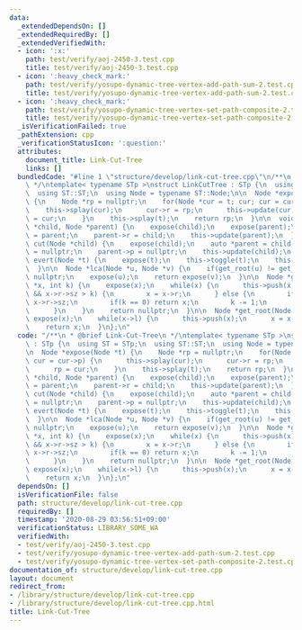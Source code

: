 ```yaml
---
data:
  _extendedDependsOn: []
  _extendedRequiredBy: []
  _extendedVerifiedWith:
  - icon: ':x:'
    path: test/verify/aoj-2450-3.test.cpp
    title: test/verify/aoj-2450-3.test.cpp
  - icon: ':heavy_check_mark:'
    path: test/verify/yosupo-dynamic-tree-vertex-add-path-sum-2.test.cpp
    title: test/verify/yosupo-dynamic-tree-vertex-add-path-sum-2.test.cpp
  - icon: ':heavy_check_mark:'
    path: test/verify/yosupo-dynamic-tree-vertex-set-path-composite-2.test.cpp
    title: test/verify/yosupo-dynamic-tree-vertex-set-path-composite-2.test.cpp
  _isVerificationFailed: true
  _pathExtension: cpp
  _verificationStatusIcon: ':question:'
  attributes:
    document_title: Link-Cut-Tree
    links: []
  bundledCode: "#line 1 \"structure/develop/link-cut-tree.cpp\"\n/**\n * @brief Link-Cut-Tree\n\
    \ */\ntemplate< typename STp >\nstruct LinkCutTree : STp {\n  using ST = STp;\n\
    \  using ST::ST;\n  using Node = typename ST::Node;\n\n  Node *expose(Node *t)\
    \ {\n    Node *rp = nullptr;\n    for(Node *cur = t; cur; cur = cur->p) {\n  \
    \    this->splay(cur);\n      cur->r = rp;\n      this->update(cur);\n      rp\
    \ = cur;\n    }\n    this->splay(t);\n    return rp;\n  }\n\n  void link(Node\
    \ *child, Node *parent) {\n    expose(child);\n    expose(parent);\n    child->p\
    \ = parent;\n    parent->r = child;\n    this->update(parent);\n  }\n\n  void\
    \ cut(Node *child) {\n    expose(child);\n    auto *parent = child->l;\n    child->l\
    \ = nullptr;\n    parent->p = nullptr;\n    this->update(child);\n  }\n\n  void\
    \ evert(Node *t) {\n    expose(t);\n    this->toggle(t);\n    this->push(t);\n\
    \  }\n\n  Node *lca(Node *u, Node *v) {\n    if(get_root(u) != get_root(v)) return\
    \ nullptr;\n    expose(u);\n    return expose(v);\n  }\n\n  Node *get_kth(Node\
    \ *x, int k) {\n    expose(x);\n    while(x) {\n      this->push(x);\n      if(x->r\
    \ && x->r->sz > k) {\n        x = x->r;\n      } else {\n        if(x->r) k -=\
    \ x->r->sz;\n        if(k == 0) return x;\n        k -= 1;\n        x = x->l;\n\
    \      }\n    }\n    return nullptr;\n  }\n\n  Node *get_root(Node *x) {\n   \
    \ expose(x);\n    while(x->l) {\n      this->push(x);\n      x = x->l;\n    }\n\
    \    return x;\n  }\n};\n"
  code: "/**\n * @brief Link-Cut-Tree\n */\ntemplate< typename STp >\nstruct LinkCutTree\
    \ : STp {\n  using ST = STp;\n  using ST::ST;\n  using Node = typename ST::Node;\n\
    \n  Node *expose(Node *t) {\n    Node *rp = nullptr;\n    for(Node *cur = t; cur;\
    \ cur = cur->p) {\n      this->splay(cur);\n      cur->r = rp;\n      this->update(cur);\n\
    \      rp = cur;\n    }\n    this->splay(t);\n    return rp;\n  }\n\n  void link(Node\
    \ *child, Node *parent) {\n    expose(child);\n    expose(parent);\n    child->p\
    \ = parent;\n    parent->r = child;\n    this->update(parent);\n  }\n\n  void\
    \ cut(Node *child) {\n    expose(child);\n    auto *parent = child->l;\n    child->l\
    \ = nullptr;\n    parent->p = nullptr;\n    this->update(child);\n  }\n\n  void\
    \ evert(Node *t) {\n    expose(t);\n    this->toggle(t);\n    this->push(t);\n\
    \  }\n\n  Node *lca(Node *u, Node *v) {\n    if(get_root(u) != get_root(v)) return\
    \ nullptr;\n    expose(u);\n    return expose(v);\n  }\n\n  Node *get_kth(Node\
    \ *x, int k) {\n    expose(x);\n    while(x) {\n      this->push(x);\n      if(x->r\
    \ && x->r->sz > k) {\n        x = x->r;\n      } else {\n        if(x->r) k -=\
    \ x->r->sz;\n        if(k == 0) return x;\n        k -= 1;\n        x = x->l;\n\
    \      }\n    }\n    return nullptr;\n  }\n\n  Node *get_root(Node *x) {\n   \
    \ expose(x);\n    while(x->l) {\n      this->push(x);\n      x = x->l;\n    }\n\
    \    return x;\n  }\n};\n"
  dependsOn: []
  isVerificationFile: false
  path: structure/develop/link-cut-tree.cpp
  requiredBy: []
  timestamp: '2020-08-29 03:56:51+09:00'
  verificationStatus: LIBRARY_SOME_WA
  verifiedWith:
  - test/verify/aoj-2450-3.test.cpp
  - test/verify/yosupo-dynamic-tree-vertex-add-path-sum-2.test.cpp
  - test/verify/yosupo-dynamic-tree-vertex-set-path-composite-2.test.cpp
documentation_of: structure/develop/link-cut-tree.cpp
layout: document
redirect_from:
- /library/structure/develop/link-cut-tree.cpp
- /library/structure/develop/link-cut-tree.cpp.html
title: Link-Cut-Tree
---
```

